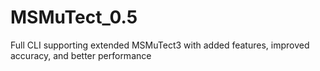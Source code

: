 # MSMuTect_0.5
Full CLI supporting extended MSMuTect3 with added features, improved accuracy, and better performance
